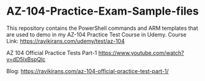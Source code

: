 # AZ-104-Practice-Exam-Sample-files
This repository contains the PowerShell commands and ARM templates that are used to demo in my AZ-104 Practice Test Course in Udemy. Course Link: https://ravikirans.com/udemy/test/az-104

AZ 104 Official Practice Tests Part-1
https://www.youtube.com/watch?v=dD5lxBspQlc

Blog:
https://ravikirans.com/az-104-official-practice-test-part-1/
